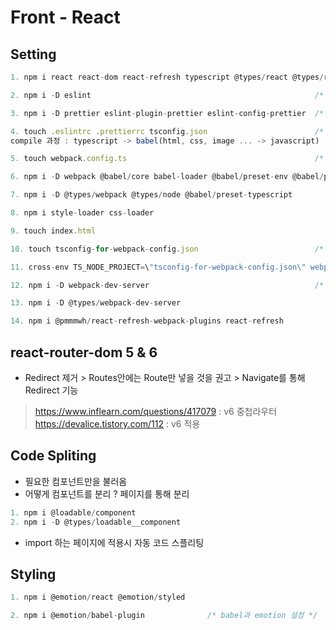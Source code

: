 # Front - React

## Setting

```js
1. npm i react react-dom react-refresh typescript @types/react @types/react-dom

2. npm i -D eslint                                                  /* code inspector */

3. npm i -D prettier eslint-plugin-prettier eslint-config-prettier  /* code 정렬 & eslint와 prettier connect */

4. touch .eslintrc .prettierrc tsconfig.json                        /* tsconfig.json의 paths가 절대 경로 설정 */
compile 과정 : typescript -> babel(html, css, image ... -> javascript) -> javascript

5. touch webpack.config.ts                                          /* 코딩 중의 검사는 tsconfig, compile중에는 babel을 통해 */

6. npm i -D webpack @babel/core babel-loader @babel/preset-env @babel/preset-react

7. npm i -D @types/webpack @types/node @babel/preset-typescript

8. npm i style-loader css-loader

9. touch index.html

10. touch tsconfig-for-webpack-config.json                          /* webpack을 인식할 수 있게 하기위한 config */

11. cross-env TS_NODE_PROJECT=\"tsconfig-for-webpack-config.json\" webpack    /* 실행 명렁어 */

12. npm i -D webpack-dev-server                                     /* Hot reloading 을 위해 -> 매번 빌드 */

13. npm i -D @types/webpack-dev-server

14. npm i @pmmmwh/react-refresh-webpack-plugins react-refresh       
```

## react-router-dom 5 & 6

- Redirect 제거 > Routes안에는 Route만 넣을 것을 권고 > Navigate를 통해 Redirect 기능
> https://www.inflearn.com/questions/417079 : v6 중첩라우터
> https://devalice.tistory.com/112 : v6 적용

## Code Spliting 

- 필요한 컴포넌트만을 불러옴
- 어떻게 컴포넌트를 분리 ? 페이지를 통해 분리

```js
1. npm i @loadable/component
2. npm i -D @types/loadable__component
```

- import 하는 페이지에 적용시 자동 코드 스플리팅

## Styling

```js
1. npm i @emotion/react @emotion/styled

2. npm i @emotion/babel-plugin              /* babel과 emotion 설정 */
``` 